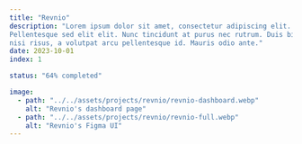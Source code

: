 ```yaml
---
title: "Revnio"
description: "Lorem ipsum dolor sit amet, consectetur adipiscing elit.
Pellentesque sed elit elit. Nunc tincidunt at purus nec rutrum. Duis bibendum
nisi risus, a volutpat arcu pellentesque id. Mauris odio ante."
date: 2023-10-01
index: 1

status: "64% completed"

image: 
  - path: "../../assets/projects/revnio/revnio-dashboard.webp"
    alt: "Revnio's dashboard page"
  - path: "../../assets/projects/revnio/revnio-full.webp"
    alt: "Revnio's Figma UI"
---
```

